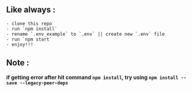 ## Like always :

    - clone this repo
    - run `npm install`
    - rename `.env_example` to `.env` || create new `.env` file
    - run `npm start`
    - enjoy!!!

## Note :

**if getting error after hit command `npm install`, try using `npm install --save --legacy-peer-deps`**
